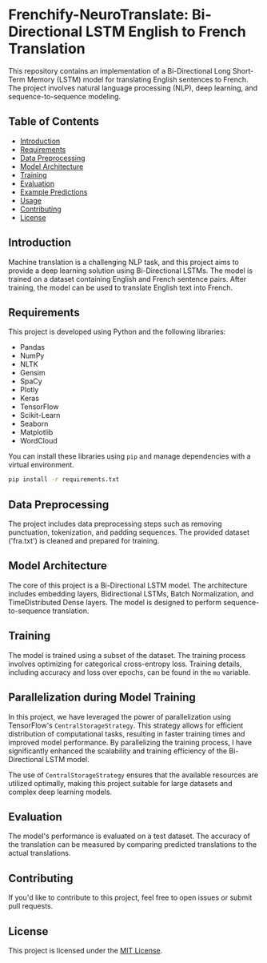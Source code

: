 # Frenchify-NeuroTranslate: Bi-Directional LSTM English to French Translation
This repository contains an implementation of a Bi-Directional Long Short-Term Memory (LSTM) model for translating English sentences to French. The project involves natural language processing (NLP), deep learning, and sequence-to-sequence modeling.

## Table of Contents
- [Introduction](#introduction)
- [Requirements](#requirements)
- [Data Preprocessing](#data-preprocessing)
- [Model Architecture](#model-architecture)
- [Training](#training)
- [Evaluation](#evaluation)
- [Example Predictions](#example-predictions)
- [Usage](#usage)
- [Contributing](#contributing)
- [License](#license)

## Introduction

Machine translation is a challenging NLP task, and this project aims to provide a deep learning solution using Bi-Directional LSTMs. The model is trained on a dataset containing English and French sentence pairs. After training, the model can be used to translate English text into French.

## Requirements

This project is developed using Python and the following libraries:

- Pandas
- NumPy
- NLTK
- Gensim
- SpaCy
- Plotly
- Keras
- TensorFlow
- Scikit-Learn
- Seaborn
- Matplotlib
- WordCloud

You can install these libraries using `pip` and manage dependencies with a virtual environment.

```bash
pip install -r requirements.txt
```

## Data Preprocessing

The project includes data preprocessing steps such as removing punctuation, tokenization, and padding sequences. The provided dataset ('fra.txt') is cleaned and prepared for training.

## Model Architecture

The core of this project is a Bi-Directional LSTM model. The architecture includes embedding layers, Bidirectional LSTMs, Batch Normalization, and TimeDistributed Dense layers. The model is designed to perform sequence-to-sequence translation.

## Training

The model is trained using a subset of the dataset. The training process involves optimizing for categorical cross-entropy loss. Training details, including accuracy and loss over epochs, can be found in the `mo` variable.

## Parallelization during Model Training

In this project, we have leveraged the power of parallelization using TensorFlow's `CentralStorageStrategy`. This strategy allows for efficient distribution of computational tasks, resulting in faster training times and improved model performance. By parallelizing the training process, I have significantly enhanced the scalability and training efficiency of the Bi-Directional LSTM model.

The use of `CentralStorageStrategy` ensures that the available resources are utilized optimally, making this project suitable for large datasets and complex deep learning models.

## Evaluation

The model's performance is evaluated on a test dataset. The accuracy of the translation can be measured by comparing predicted translations to the actual translations.

## Contributing

If you'd like to contribute to this project, feel free to open issues or submit pull requests.

## License

This project is licensed under the [MIT License](LICENSE).
